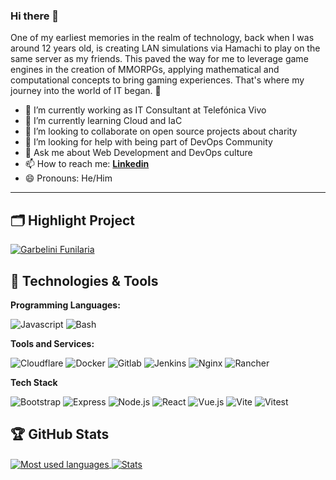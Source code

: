 ### Hi there 👋

One of my earliest memories in the realm of technology, back when I was around 12 years old, is creating LAN simulations via Hamachi to play on the same server as my friends. This paved the way for me to leverage game engines in the creation of MMORPGs, applying mathematical and computational concepts to bring gaming experiences. That's where my journey into the world of IT began. 🚀

- 🔭 I’m currently working as IT Consultant at Telefónica Vivo
- 🌱 I’m currently learning Cloud and IaC
- 👯 I’m looking to collaborate on open source projects about charity
- 🤔 I’m looking for help with being part of DevOps Community
- 💬 Ask me about Web Development and DevOps culture
- 📫 How to reach me:
  **[Linkedin](https://www.linkedin.com/in/gabriel-nigro-garbelini/)**
- 😄 Pronouns:
  He/Him
  
---

## 🗂️ Highlight Project

<a href="https://github.com/gabriel-nigro/garbelinifunilaria">
  <img align="center" src="https://github-readme-stats.vercel.app/api/pin/?username=gabriel-nigro&repo=garbelinifunilaria&show_icons=true&line_height=27&title_color=6aa6f8&text_color=8a919a&icon_color=6aa6f8&bg_color=22272e" alt="Garbelini Funilaria" />
</a>


## 🔧 Technologies & Tools

**Programming Languages:**

![Javascript](https://img.shields.io/badge/JavaScript-F7DF1E.svg?style=for-the-badge&logo=JavaScript&logoColor=black)
![Bash](https://img.shields.io/badge/GNU%20Bash-4EAA25.svg?style=for-the-badge&logo=GNU-Bash&logoColor=white)

**Tools and Services:**

![Cloudflare](https://img.shields.io/badge/Cloudflare-F38020.svg?style=for-the-badge&logo=Cloudflare&logoColor=white)
![Docker](https://img.shields.io/badge/Docker-2496ED.svg?style=for-the-badge&logo=Docker&logoColor=white)
![Gitlab](https://img.shields.io/badge/GitLab-FC6D26.svg?style=for-the-badge&logo=GitLab&logoColor=white)
![Jenkins](https://img.shields.io/badge/Jenkins-D24939.svg?style=for-the-badge&logo=Jenkins&logoColor=white)
![Nginx](https://img.shields.io/badge/NGINX-009639.svg?style=for-the-badge&logo=NGINX&logoColor=white)
![Rancher](https://img.shields.io/badge/Rancher-0075A8.svg?style=for-the-badge&logo=Rancher&logoColor=white)

**Tech Stack**

![Bootstrap](https://img.shields.io/badge/Bootstrap-7952B3.svg?style=for-the-badge&logo=Bootstrap&logoColor=white)
![Express](https://img.shields.io/badge/Express-000000.svg?style=for-the-badge&logo=Express&logoColor=white)
![Node.js](https://img.shields.io/badge/Node.js-339933.svg?style=for-the-badge&logo=nodedotjs&logoColor=white)
![React](https://img.shields.io/badge/React-61DAFB.svg?style=for-the-badge&logo=React&logoColor=black)
![Vue.js](https://img.shields.io/badge/Vue.js-4FC08D.svg?style=for-the-badge&logo=vuedotjs&logoColor=white)
![Vite](https://img.shields.io/badge/Vite-646CFF.svg?style=for-the-badge&logo=Vite&logoColor=white)
![Vitest](https://img.shields.io/badge/Vitest-6E9F18.svg?style=for-the-badge&logo=Vitest&logoColor=white)

## 🏆 GitHub Stats

<a href="https://github.com/gabriel-nigro">
  <img align="center" src="https://github-readme-stats.vercel.app/api/top-langs/?username=gabriel-nigro&hide=c%2B%2B,c,matlab,assembly&title_color=6aa6f8&text_color=8a919a&icon_color=6aa6f8&bg_color=22272e" alt="Most used languages" />
</a>

<a href="https://github.com/gabriel-nigro">
  <img align="center" src="https://github-readme-stats.vercel.app/api?username=gabriel-nigro&show_icons=true&line_height=27&count_private=true&title_color=6aa6f8&text_color=8a919a&icon_color=6aa6f8&bg_color=22272e" alt="Stats" />
</a>

